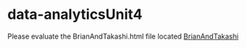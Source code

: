 # data-analyticsUnit4
Please evaluate the BrianAndTakashi.html file located 
[BrianAndTakashi](BrianAndTakashi.html)
